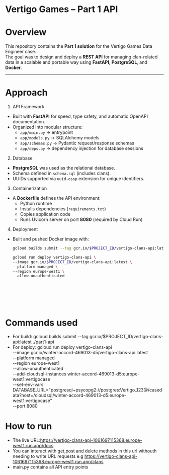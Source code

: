# Vertigo Games – Part 1 API

# Overview
This repository contains the **Part 1 solution** for the Vertigo Games Data Engineer case.  
The goal was to design and deploy a **REST API** for managing clan-related data in a scalable and portable way using **FastAPI**, **PostgreSQL**, and **Docker**.

---

# Approach

1. API Framework
- Built with **FastAPI** for speed, type safety, and automatic OpenAPI documentation.
- Organized into modular structure:
  - `app/main.py` → entrypoint
  - `app/models.py` → SQLAlchemy models
  - `app/schemas.py` → Pydantic request/response schemas
  - `app/deps.py` → dependency injection for database sessions

2. Database
- **PostgreSQL** was used as the relational database.
- Schema defined in `schema.sql` (includes clans).
- UUIDs supported via `uuid-ossp` extension for unique identifiers.

3. Containerization
- A **Dockerfile** defines the API environment:
  - Python runtime
  - Installs dependencies (`requirements.txt`)
  - Copies application code
  - Runs Uvicorn server on port **8080** (required by Cloud Run)

4. Deployment
- Built and pushed Docker image with:
  ```bash
  gcloud builds submit --tag gcr.io/$PROJECT_ID/vertigo-clans-api:latest ./part1-api

  gcloud run deploy vertigo-clans-api \
  --image gcr.io/$PROJECT_ID/vertigo-clans-api:latest \
  --platform managed \
  --region europe-west1 \
  --allow-unauthenticated








# Commands used
- For build: gcloud builds submit --tag gcr.io/$PROJECT_ID/vertigo-clans-api:latest ./part1-api
- For deploy: gcloud run deploy vertigo-clans-api \
  --image gcr.io/winter-accord-469013-d5/vertigo-clans-api:latest \
  --platform managed \
  --region europe-west1 \
  --allow-unauthenticated \
  --add-cloudsql-instances winter-accord-469013-d5:europe-west1:vertigocase \
  --set-env-vars DATABASE_URL="postgresql+psycopg2://postgres:Vertigo_123@/casedata?host=/cloudsql/winter-accord-469013-d5:europe-west1:vertigocase" \
  --port 8080

# How to run
- The live URL:https://vertigo-clans-api-1061697115368.europe-west1.run.app/docs
- You can interact with get,post and delete methods in this url withouth needing to write URL requests e.g https://vertigo-clans-api-1061697115368.europe-west1.run.app/clans
- main.py contains all API entry points



